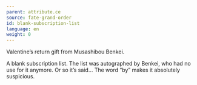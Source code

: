 ```yaml
---
parent: attribute.ce
source: fate-grand-order
id: blank-subscription-list
language: en
weight: 0
---
```


Valentine’s return gift from Musashibou Benkei.

A blank subscription list.
The list was autographed by Benkei, who had no use for it anymore. Or so it’s said…
The word “by” makes it absolutely suspicious.
